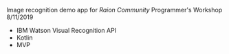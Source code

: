 Image recognition demo app for *Raion Community* Programmer's Workshop 8/11/2019

* IBM Watson Visual Recognition API
* Kotlin
* MVP